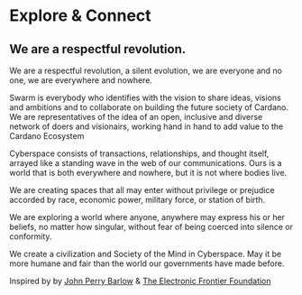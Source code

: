 # Explore & Connect

## We are a respectful revolution.

We are a respectful revolution, a silent evolution, we are everyone and no one, we are everywhere and nowhere.

Swarm is everybody who identifies with the vision to share ideas, visions and ambitions and to collaborate on building the future society of Cardano. We are representatives of the idea of an open, inclusive and diverse network of doers and visionairs, working hand in hand to add value to the Cardano Ecosystem

Cyberspace consists of transactions, relationships, and thought itself, arrayed like a standing wave in the web of our communications. Ours is a world that is both everywhere and nowhere, but it is not where bodies live.

We are creating spaces that all may enter without privilege or prejudice accorded by race, economic power, military force, or station of birth.

We are exploring a world where anyone, anywhere may express his or her beliefs, no matter how singular, without fear of being coerced into silence or conformity.

We create a civilization and Society of the Mind in Cyberspace. May it be more humane and fair than the world our governments have made before.

Inspired by by [John Perry Barlow](https://en.wikipedia.org/wiki/John\_Perry\_Barlow) & [The Electronic Frontier Foundation](https://www.eff.org/)

